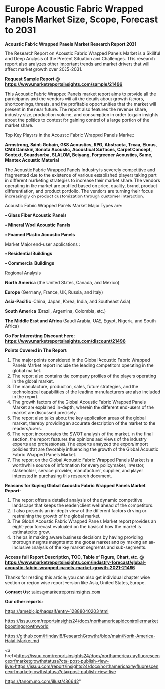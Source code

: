 # Europe Acoustic Fabric Wrapped Panels Market Size, Scope, Forecast to 2031

<strong>Acoustic Fabric Wrapped Panels Market Research Report 2031</strong>

The Research Report on Acoustic Fabric Wrapped Panels Market is a Skillful and Deep Analysis of the Present Situation and Challenges. This research report also analyzes other important trends and market drivers that will affect market growth over 2025-2031.

<strong>Request Sample Report @ <a href=https://www.marketreportsinsights.com/sample/21496>https://www.marketreportsinsights.com/sample/21496</a></strong>

This Acoustic Fabric Wrapped Panels market report aims to provide all the participants and the vendors will all the details about growth factors, shortcomings, threats, and the profitable opportunities that the market will present in the near future. The report also features the revenue share, industry size, production volume, and consumption in order to gain insights about the politics to contest for gaining control of a large portion of the market share.

Top Key Players in the Acoustic Fabric Wrapped Panels Market:

<strong>Armstrong, Saint-Gobain, G&S Acoustics, RPG, Abstracta, Texaa, Ekous, CMS Danskin, Sonata Acoustic, Acoustical Surfaces, Carpet Concept, Sontext, Soundsorba, SLALOM, Beiyang, Forgreener Acoustics, Same, Mantex Acoustic Material</strong>

The Acoustic Fabric Wrapped Panels Industry is severely competitive and fragmented due to the existence of various established players taking part in different marketing strategies to increase their market share. The vendors operating in the market are profiled based on price, quality, brand, product differentiation, and product portfolio. The vendors are turning their focus increasingly on product customization through customer interaction.

Acoustic Fabric Wrapped Panels Market Major Types are:

<strong>• Glass Fiber Acoustic Panels

• Mineral Wool Acoustic Panels

• Foamed Plastic Acoustic Panels</strong>

Market Major end-user applications :

<strong>• Residential Buildings

• Commercial Buildings</strong>

Regional Analysis

</u><strong><b>North America</b></strong> (the United States, Canada, and Mexico)

<strong><b>Europe </b></strong>(Germany, France, UK, Russia, and Italy)

<strong><b>Asia-Pacific</b></strong> (China, Japan, Korea, India, and Southeast Asia)

<strong><b>South America</b></strong> (Brazil, Argentina, Colombia, etc.)

<strong><b>The Middle East and Africa</b></strong> (Saudi Arabia, UAE, Egypt, Nigeria, and South Africa)

<strong>Go For Interesting Discount Here: <a href=https://www.marketreportsinsights.com/discount/21496>https://www.marketreportsinsights.com/discount/21496</a></strong>

<strong>Points Covered in The Report:</strong>
<ol>
  <li>The major points considered in the Global Acoustic Fabric Wrapped Panels Market report include the leading competitors operating in the global market.</li>
  <li>The report also contains the company profiles of the players operating in the global market.</li>
  <li>The manufacture, production, sales, future strategies, and the technological capabilities of the leading manufacturers are also included in the report.</li>
  <li>The growth factors of the Global Acoustic Fabric Wrapped Panels Market are explained in-depth, wherein the different end-users of the market are discussed precisely.</li>
  <li>The report also talks about the key application areas of the global market, thereby providing an accurate description of the market to the readers/users.</li>
  <li>The report incorporates the SWOT analysis of the market. In the final section, the report features the opinions and views of the industry experts and professionals. The experts analyzed the export/import policies that are favorably influencing the growth of the Global Acoustic Fabric Wrapped Panels Market.</li>
  <li>The report on the Global Acoustic Fabric Wrapped Panels Market is a worthwhile source of information for every policymaker, investor, stakeholder, service provider, manufacturer, supplier, and player interested in purchasing this research document.</li>
</ol>
<strong>Reasons for Buying Global Acoustic Fabric Wrapped Panels Market Report:</strong>

<ol>
  <li>The report offers a detailed analysis of the dynamic competitive landscape that keeps the reader/client well ahead of the competitors.</li>
  <li>It also presents an in-depth view of the different factors driving or restraining the growth of the global market.</li>
  <li>The Global Acoustic Fabric Wrapped Panels Market report provides an eight-year forecast evaluated on the basis of how the market is estimated to grow.</li>
  <li>It helps in making aware business decisions by having providing thorough insights insights into the global market and by making an all-inclusive analysis of the key market segments and sub-segments.</li>
</ol>
<strong>Access full Report Description, TOC, Table of Figure, Chart, etc. @ <a href=https://www.marketreportsinsights.com/industry-forecast/global-acoustic-fabric-wrapped-panels-market-growth-2021-21496>https://www.marketreportsinsights.com/industry-forecast/global-acoustic-fabric-wrapped-panels-market-growth-2021-21496</a></strong>


Thanks for reading this article; you can also get individual chapter wise section or region wise report version like Asia, United States, Europe.

<strong>Contact Us:</strong>
sales@marketreportsinsights.com

<strong>Our other reports:</strong>

<a href=https://ameblo.jp/haqsaif/entry-12888040203.html>https://ameblo.jp/haqsaif/entry-12888040203.html</a>

<a href=https://issuu.com/reportsinsights24/docs/northamericapidcontrollermarketboostinggrowthworld>https://issuu.com/reportsinsights24/docs/northamericapidcontrollermarketboostinggrowthworld</a>

<a href=https://github.com/Hindavi8/ResearchGrowths/blob/main/North-America-Halal-Market.md>https://github.com/Hindavi8/ResearchGrowths/blob/main/North-America-Halal-Market.md</a>

<a href=https://issuu.com/reportsinsights24/docs/northamericaxrayfluorescencexrfmarketgrowthstatusa?cta=post-publish-view-live>https://issuu.com/reportsinsights24/docs/northamericaxrayfluorescencexrfmarketgrowthstatusa?cta=post-publish-view-live</a>

<a href=https://tanomuno.com/illust/486642>https://tanomuno.com/illust/486642</a>"
